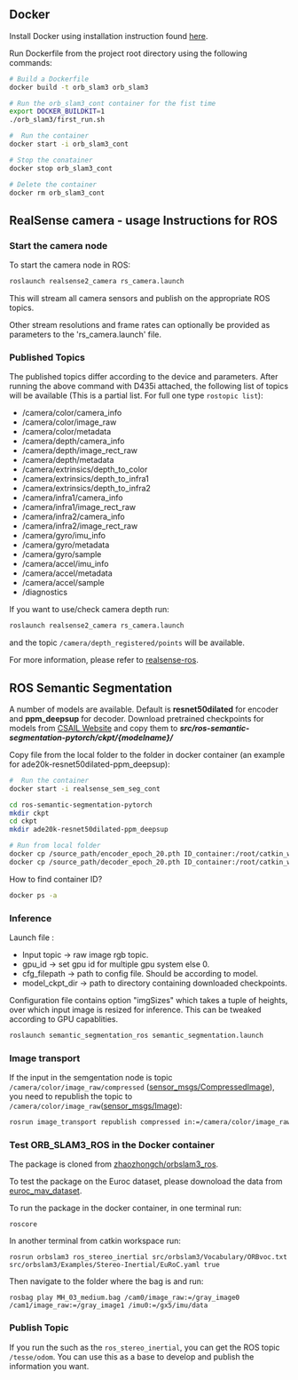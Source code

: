 ## Docker
Install Docker using installation instruction found [here](https://docs.docker.com/engine/install/ubuntu/).

Run Dockerfile from the project root directory using the following commands:
```bash
# Build a Dockerfile
docker build -t orb_slam3 orb_slam3 

# Run the orb_slam3_cont container for the fist time
export DOCKER_BUILDKIT=1
./orb_slam3/first_run.sh

#  Run the container 
docker start -i orb_slam3_cont

# Stop the conatainer
docker stop orb_slam3_cont

# Delete the container
docker rm orb_slam3_cont
```

## RealSense camera - usage Instructions for ROS

### Start the camera node
To start the camera node in ROS:

```bash
roslaunch realsense2_camera rs_camera.launch
```

This will stream all camera sensors and publish on the appropriate ROS topics.

Other stream resolutions and frame rates can optionally be provided as parameters to the 'rs_camera.launch' file.

### Published Topics
The published topics differ according to the device and parameters.
After running the above command with D435i attached, the following list of topics will be available (This is a partial list. For full one type `rostopic list`):
- /camera/color/camera_info
- /camera/color/image_raw
- /camera/color/metadata
- /camera/depth/camera_info
- /camera/depth/image_rect_raw
- /camera/depth/metadata
- /camera/extrinsics/depth_to_color
- /camera/extrinsics/depth_to_infra1
- /camera/extrinsics/depth_to_infra2
- /camera/infra1/camera_info
- /camera/infra1/image_rect_raw
- /camera/infra2/camera_info
- /camera/infra2/image_rect_raw
- /camera/gyro/imu_info
- /camera/gyro/metadata
- /camera/gyro/sample
- /camera/accel/imu_info
- /camera/accel/metadata
- /camera/accel/sample
- /diagnostics

If you want to use/check camera depth run:

```bash
roslaunch realsense2_camera rs_camera.launch
```
and the topic `/camera/depth_registered/points` will be available.

For more information, please refer to [realsense-ros](https://github.com/IntelRealSense/realsense-ros).

## ROS Semantic Segmentation

A number of models are available. Default is **resnet50dilated** for encoder and **ppm_deepsup** for decoder.
Download pretrained checkpoints for models from [CSAIL Website](http://sceneparsing.csail.mit.edu/model/pytorch) and copy them to ***src/ros-semantic-segmentation-pytorch/ckpt/{modelname}/***

Copy file from the local folder to the folder in docker container (an example for ade20k-resnet50dilated-ppm_deepsup):

```bash
#  Run the container 
docker start -i realsense_sem_seg_cont

cd ros-semantic-segmentation-pytorch
mkdir ckpt
cd ckpt
mkdir ade20k-resnet50dilated-ppm_deepsup

# Run from local folder
docker cp /source_path/encoder_epoch_20.pth ID_container:/root/catkin_ws/src/ros-semantic-segmentation-pytorch/ckpt/ade20k-resnet50dilated-ppm_deepsup 
docker cp /source_path/decoder_epoch_20.pth ID_container:/root/catkin_ws/src/ros-semantic-segmentation-pytorch/ckpt/ade20k-resnet50dilated-ppm_deepsup 
```
How to find container ID?

```bash
docker ps -a
```
### Inference

Launch file :
- Input topic -> raw image rgb topic.
- gpu_id -> set gpu id for multiple gpu system else 0.
- cfg_filepath -> path to config file. Should be according to model.
- model_ckpt_dir -> path to directory containing downloaded checkpoints.

Configuration file contains option "imgSizes" which takes a tuple of heights, over which input image is resized for inference. This can be tweaked according to GPU capablities.

```bash
roslaunch semantic_segmentation_ros semantic_segmentation.launch
```

### Image transport

If the input in the semgentation node is topic `/camera/color/image_raw/compressed` ([sensor_msgs/CompressedImage](http://docs.ros.org/en/noetic/api/sensor_msgs/html/msg/CompressedImage.html)), you need to republish the topic to `/camera/color/image_raw`([sensor_msgs/Image](http://docs.ros.org/en/noetic/api/sensor_msgs/html/msg/Image.html)):

```bash
rosrun image_transport republish compressed in:=/camera/color/image_raw raw out:=/camera/color/image_raw
```

### Test ORB_SLAM3_ROS in the Docker container

The package is cloned from [zhaozhongch/orbslam3_ros](https://github.com/zhaozhongch/orbslam3_ros).

To test the package on the Euroc dataset, please downoload the data from [euroc_mav_dataset](http://robotics.ethz.ch/~asl-datasets/ijrr_euroc_mav_dataset/).

To run the package in the docker container, in one terminal run:

```
roscore
```


In another terminal from catkin workspace run:

```
rosrun orbslam3 ros_stereo_inertial src/orbslam3/Vocabulary/ORBvoc.txt src/orbslam3/Examples/Stereo-Inertial/EuRoC.yaml true
```

Then navigate to the folder where the bag is and run:

```
rosbag play MH_03_medium.bag /cam0/image_raw:=/gray_image0 /cam1/image_raw:=/gray_image1 /imu0:=/gx5/imu/data
```

### Publish Topic
If you run the such as the `ros_stereo_inertial`, you can get the ROS topic `/tesse/odom`.
You can use this as a base to develop and publish the information you want.